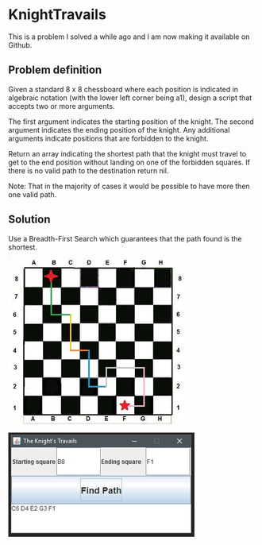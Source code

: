 # KnightTravails  

This is a problem I solved a while ago and I am now making it available on Github.


## Problem definition
Given a standard 8 x 8 chessboard where each position is indicated in algebraic notation (with the lower left corner being a1), design a script that accepts two or more arguments.

The first argument indicates the starting position of the knight. The second argument indicates the ending position of the knight. Any additional arguments indicate positions that are forbidden to the knight.

Return an array indicating the shortest path that the knight must travel to get to the end position without landing on one of the forbidden squares. If there is no valid path to the destination return nil.

Note: That in the majority of cases it would be possible to have more then one valid path.

## Solution
Use a Breadth-First Search which guarantees that the path found is the shortest.  

![Screenshot](images/Board.JPG?raw=true) ![Screenshot](images/Screenshot.JPG?raw=true)  